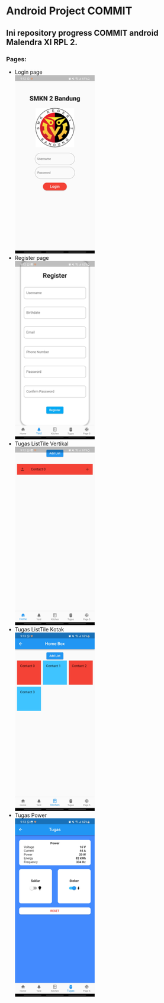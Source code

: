 # Android Project COMMIT
## Ini repository progress COMMIT android Malendra XI RPL 2.

### Pages:
- Login page <br> <img src="_READMEimages/login.jpg" alt="Login page" height="480">
- Register page <br> <img src="_READMEimages/register.jpg" alt="Register page" height="480">
- Tugas ListTile Vertikal <br> <img src="_READMEimages/listtile_vertical.jpg" alt="Listtile vertical page" height="480">
- Tugas ListTile Kotak <br> <img src="_READMEimages/listtile_square.jpg" alt="Listtile square page" height="480">
- Tugas Power <br> <img src="_READMEimages/tugas_power.jpg" alt="Power page" height="480">

